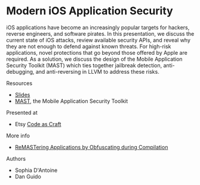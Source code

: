 # Modern iOS Application Security

iOS applications have become an increasingly popular targets for hackers, reverse engineers, and software pirates. In this presentation, we discuss the current state of iOS attacks, review available security APIs, and reveal why they are not enough to defend against known threats. For high-risk applications, novel protections that go beyond those offered by Apple are required. As a solution, we discuss the design of the Mobile Application Security Toolkit (MAST) which ties together jailbreak detection, anti-debugging, and anti-reversing in LLVM to address these risks.

Resources
* [Slides](/iOS%20Application%20Security/iOS%20Application%20Security_notes.pdf)
* [MAST](https://www.trailofbits.com/products/#mast), the Mobile Application Security Toolkit

Presented at
* Etsy [Code as Craft](https://codeascraft.com/speakers/sophia-dantoine-modern-application-security-for-ios/)

More info
* [ReMASTering Applications by Obfuscating during Compilation](https://blog.trailofbits.com/2014/08/20/remastering-applications-by-obfuscating-during-compilation/)

Authors
* Sophia D'Antoine
* Dan Guido
